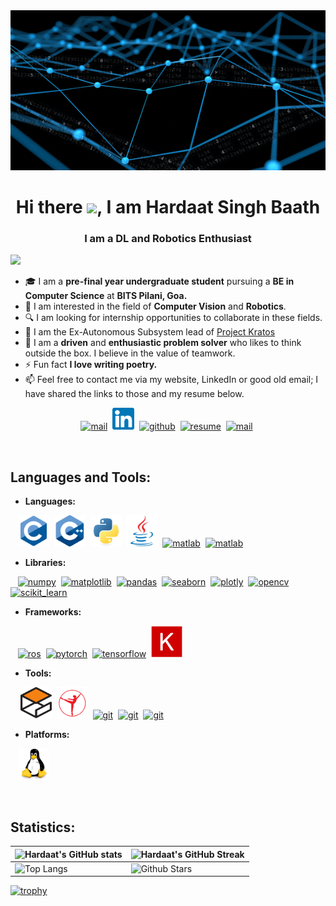 <img src = "https://github.com/hardaatbaath/hardaatbaath/blob/main/images/gif3.gif" width="1024" height="256"/>

# <h1 align="center"> Hi there <img src="https://media.giphy.com/media/hvRJCLFzcasrR4ia7z/giphy.gif" width="40">, I am Hardaat Singh Baath </h1>
### <h3 align="center">I am a DL and Robotics Enthusiast</h3>
![](https://komarev.com/ghpvc/?username=hardaatbaath&color=blueviolet&style=for-the-badge&label=Profile+Visits)

- 🎓 I am a **pre-final year undergraduate student** pursuing a **BE in Computer Science** at **BITS Pilani, Goa.** 
- 🧠 I am interested in the field of **Computer Vision** and **Robotics**.
- 🔍 I am looking for internship opportunities to collaborate in these fields.
- 🦾 I am the Ex-Autonomous Subsystem lead of [Project Kratos](https://kratos-the-rover.github.io/)
- 🤝 I am a **driven** and **enthusiastic problem solver** who likes to think outside the box. I believe in the value of teamwork.
- ⚡  Fun fact **I love writing poetry.**
- 📫 Feel free to contact me via my website, LinkedIn or good old email; I have shared the links to those and my resume below.


<p align="center">
<a href="https://hardaatbaath.github.io/"><img src="https://img.icons8.com/color-glass/96/domain.png" width="35px" alt="mail"></a>&nbsp;
<a href="https://www.linkedin.com/in/hardaat-singh-baath/" target="_blank"><img src="https://github.com/deut-erium/deut-erium/blob/master/assets/linkedin.svg" width="35px" alt="LinkedIn"></a>&nbsp;
<!-- <a href="https://orcid.org/0009-0000-8405-0125"><img src="https://img.icons8.com/color/96/google-scholar--v3.png" width="35px" alt="google scholar"></a>&nbsp; -->
<a href="https://github.com/hardaatbaath"><img src="https://img.icons8.com/color-glass/96/github--v1.png" width="35px" alt="github"></a>&nbsp;
<!-- <a href="https://www.kaggle.com/hardaatsinghbaath"><img src="https://img.icons8.com/external-tal-revivo-shadow-tal-revivo/96/external-kaggle-an-online-community-of-data-scientists-and-machine-learners-owned-by-google-logo-shadow-tal-revivo.png" width="35px" alt="kaggle"></a>&nbsp; -->
<a href="https://hardaatbaath.github.io/data/Hardaat-Singh-Baath-Resume.pdf"><img src="https://img.icons8.com/ultraviolet/96/parse-from-clipboard.png" width="35px" alt="resume"></a>&nbsp;
<a href="mailto:hardaatsinghbaath@gmail.com"><img src="https://img.icons8.com/color/96/000000/gmail-new.png" width="35px" alt="mail"></a>&nbsp;
<!-- <a href="https://www.researchgate.net/profile/Hardaat-Singh-Baath"><img src="https://img.icons8.com/external-tal-revivo-shadow-tal-revivo/48/external-researchgate-a-social-networking-site-for-scientists-and-researchers-to-share-papers-logo-shadow-tal-revivo.png" width="35px" alt="mail"></a>&nbsp;
<a href="https://orcid.org/0009-0000-8405-0125"><img src="https://github.com/hardaatbaath/hardaatbaath/blob/main/images/icons8-orcid-32.png" width="35px" alt="mail"></a>&nbsp; -->

</p>

&nbsp;
## Languages and Tools:
* **Languages:**
<p align="left"> 
&nbsp;&nbsp; 
<a href="https://www.cprogramming.com/" target="_blank" rel="noreferrer"><img src="https://raw.githubusercontent.com/devicons/devicon/master/icons/c/c-original.svg" alt="c" width="50" height="50"/></a>&nbsp;
<a href="https://www.w3schools.com/cpp/" target="_blank" rel="noreferrer"><img src="https://raw.githubusercontent.com/devicons/devicon/master/icons/cplusplus/cplusplus-original.svg" alt="cplusplus" width="50" height="50"/></a>&nbsp;
<a href="https://www.python.org" target="_blank" rel="noreferrer"><img src="https://raw.githubusercontent.com/devicons/devicon/master/icons/python/python-original.svg" alt="python" width="50" height="50"/></a>&nbsp;
<a href="https://www.java.com" target="_blank" rel="noreferrer"><img src="https://raw.githubusercontent.com/devicons/devicon/master/icons/java/java-original.svg" alt="java" width="50" height="50"/></a>&nbsp;
<a href="https://nodejs.org/en" target="_blank" rel="noreferrer"><img src="https://img.icons8.com/fluency/96/node-js.png" alt="matlab" width="50" height="50"/></a>&nbsp;
<a href="https://www.mathworks.com/" target="_blank" rel="noreferrer"><img src="https://upload.wikimedia.org/wikipedia/commons/2/21/Matlab_Logo.png" alt="matlab" width="50" height="50"/></a>&nbsp;

* **Libraries:**
<p align="left"> 
&nbsp;&nbsp;  
<a href="https://numpy.org/" target="_blank" rel="noreferrer"> <img src="https://img.icons8.com/color/96/numpy.png" alt="numpy" width="50" height="50"></a>&nbsp;
 <a href="https://matplotlib.org/" target="_blank" rel="noreferrer"> <img src="https://miro.medium.com/v2/resize:fit:396/1*oNts6NyKkijiGUfLrPRDxg.png" alt="matplotlib" width="50" height="50"></a>&nbsp;
 <a href="https://pandas.pydata.org/" target="_blank" rel="noreferrer"> <img src="https://img.icons8.com/color/96/000000/pandas.png" alt="pandas" width="50" height="50"></a>&nbsp;
<a href="https://seaborn.pydata.org/" target="_blank" rel="noreferrer"> <img src="https://seaborn.pydata.org/_images/logo-mark-lightbg.svg" alt="seaborn" width="50" height="50"></a>&nbsp;
<a href="https://plotly.com/python/" target="_blank" rel="noreferrer"> <img src="https://plotly.com/all_static/images/icon-dash.png" alt="plotly" width="50" height="50"></a>&nbsp;
<a href="https://opencv.org/" target="_blank" rel="noreferrer"> <img src="https://www.vectorlogo.zone/logos/opencv/opencv-icon.svg" alt="opencv" width="50" height="50"></a>&nbsp;&nbsp;
<a href="https://scikit-learn.org/" target="_blank" rel="noreferrer"> <img src="https://upload.wikimedia.org/wikipedia/commons/0/05/Scikit_learn_logo_small.svg" alt="scikit_learn" width="50" height="50"></a>&nbsp;


* **Frameworks:**
 <p align="left"> 
  &nbsp;&nbsp; 
<a href="https://www.ros.org" target="_blank" rel="noreferrer"><img src="https://logodix.com/logo/1656004.png" alt="ros" width="170" height="45"/></a>&nbsp;
<a href="https://pytorch.org/" target="_blank" rel="noreferrer"><img src="https://www.vectorlogo.zone/logos/pytorch/pytorch-icon.svg" alt="pytorch" width="50" height="50"></a>&nbsp;
<a href="https://www.tensorflow.org" target="_blank" rel="noreferrer"> <img src="https://www.vectorlogo.zone/logos/tensorflow/tensorflow-icon.svg" alt="tensorflow" width="50" height="50"></a>&nbsp;
<a href="https://keras.io/" target="_blank" rel="noreferrer"> <img src="https://github.com/hardaatbaath/hardaatbaath/blob/main/images/logo.png" alt="keras" width="50" height="50"></a>&nbsp;

* **Tools:**
<p align="left"> 
&nbsp;&nbsp;&nbsp; 
<a href="https://gazebosim.org/home" target="_blank" rel="noreferrer"> <img src="https://github.com/hardaatbaath/hardaatbaath/blob/main/images/gazebo_logo.png" alt="gazebo" width="50" height="50"></a>&nbsp;
<a href="https://www.coppeliarobotics.com/" target="_blank" rel="noreferrer"> <img src="https://github.com/hardaatbaath/hardaatbaath/blob/main/images/CoppeliaSim.png" alt="coppelia" width="50" height="50"></a>&nbsp;
<a href="https://git-scm.com/" target="_blank" rel="noreferrer"> <img src="https://www.vectorlogo.zone/logos/git-scm/git-scm-icon.svg" alt="git" width="50" height="50"></a>&nbsp;
<a href="https://www.docker.com/" target="_blank" rel="noreferrer"> <img src="https://img.icons8.com/fluency/96/docker.png" alt="git" width="50" height="50"></a>&nbsp;
<a href="https://aws.amazon.com/?nc2=h_lg" target="_blank" rel="noreferrer"> <img src="https://img.icons8.com/color/48/000000/amazon-web-services.png" alt="git" width="50" height="50"></a>&nbsp;

* **Platforms:**
 <p align="left"> 
  &nbsp;&nbsp; 
<a href="https://www.linux.org/" target="_blank" rel="noreferrer"> <img src="https://raw.githubusercontent.com/devicons/devicon/master/icons/linux/linux-original.svg" alt="linux" width="50" height="50"></a>&nbsp;

</p>

&nbsp;  
## Statistics:
<p>
  
| ![Hardaat's GitHub stats](https://github-readme-stats.vercel.app/api?username=hardaatbaath&show_icons=true&theme=tokyonight&custom_title=Hardaat's%20GitHub%20Stats%20Stats&disable_animations=true)  | ![Hardaat's GitHub Streak](https://github-readme-streak-stats.herokuapp.com/?user=hardaatbaath&theme=tokyonight&disable_animations=true) |
| --- | --- |
| ![Top Langs](https://github-readme-stats.vercel.app/api/top-langs/?username=hardaatbaath&theme=tokyonight&custom_title=Language%20Stats&layout=donut-vertical&disable_animations=true) | ![Github Stars](https://github-readme-stats.vercel.app/api?username=hardaatbaath&show_icons=true&locale=en&count_private=true&hide_rank=true&custom_title=My%20GitHub%20Stats&theme=tokyonight&show=reviews,discussions_started,discussions_answered,prs_merged,prs_merged_percentage&disable_animations=true) |
</p>


[![trophy](https://github-profile-trophy.vercel.app/?username=hardaatbaath&theme=tokyonight&column=-1)](https://github.com/ryo-ma/github-profile-trophy)
<!--
**hardaatbaath/hardaatbaath** is a ✨ _special_ ✨ repository because its `README.md` (this file) appears on your GitHub profile.

Here are some ideas to get you started:

- 🔭 I’m currently working on ...
- 🌱 I’m currently learning ...
- 👯 I’m looking to collaborate on ...
- 🤔 I’m looking for help with ...
- 💬 Ask me about ...
- 📫 How to reach me: ...
- 😄 Pronouns: ...
- ⚡ Fun fact: ...
-->
